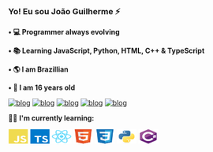 
### <b>Yo! Eu sou João Guilherme </b> ⚡

<b> 

• 💻 Programmer always evolving

• 📚 Learning JavaScript, Python, HTML, C++ & TypeScript

• 🌎 I am Brazillian

• 🎂 I am 16 years old
</b>


[![blog](https://img.shields.io/badge/Twitter-1DA1F2?style=for-the-badge&logo=twitter&logoColor=white)]([https://twitter.com/joaonamodalanaj](https://twitter.com/joaognamodalana))
[![blog](https://img.shields.io/badge/TikTok-000000?style=for-the-badge&logo=tiktok&logoColor=white)](https://www.tiktok.com/@yohanbruhh)
[![blog](https://img.shields.io/badge/Twitch-9146FF?style=for-the-badge&logo=twitch&logoColor=white)](https://www.twitch.tv/yohanbruhh)
[![blog](https://img.shields.io/badge/Instagram-E4405F?style=for-the-badge&logo=instagram&logoColor=white)](https://www.instagram.com/guilhermesz_r/)
[![blog](https://img.shields.io/badge/Steam-000000?style=for-the-badge&logo=steam&logoColor=white)](https://steamcommunity.com/profiles/76561199013636490/)

👨‍💻 <b>**I'm currently learning:**</b>
<div>
<img align="center" alt="Rafa-Js" height="30" width="40" src="https://raw.githubusercontent.com/devicons/devicon/master/icons/javascript/javascript-plain.svg">
  <img align="center" alt="Rafa-Ts" height="30" width="40" src="https://raw.githubusercontent.com/devicons/devicon/master/icons/typescript/typescript-plain.svg">
  <img align="center" alt="Rafa-React" height="30" width="40" src="https://raw.githubusercontent.com/devicons/devicon/master/icons/react/react-original.svg">
  <img align="center" alt="Rafa-HTML" height="30" width="40" src="https://raw.githubusercontent.com/devicons/devicon/master/icons/html5/html5-original.svg">
  <img align="center" alt="Rafa-CSS" height="30" width="40" src="https://raw.githubusercontent.com/devicons/devicon/master/icons/css3/css3-original.svg">
  <img align="center" alt="Rafa-Python" height="30" width="40" src="https://raw.githubusercontent.com/devicons/devicon/master/icons/python/python-original.svg">
  <img align="center" alt="Rafa-Csharp" height="30" width="40" src="https://raw.githubusercontent.com/devicons/devicon/master/icons/csharp/csharp-original.svg">
 </div>
